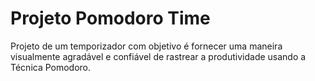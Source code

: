 # Projeto Pomodoro Time

<p> Projeto de um temporizador com objetivo é fornecer uma maneira visualmente agradável e confiável de rastrear a produtividade usando a Técnica Pomodoro. </p>

